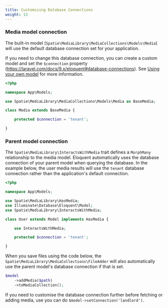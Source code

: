 ```yaml
---
title: Customising Database Connections
weight: 13
---
```


### Media model connection

The built-in model (`Spatie\MediaLibrary\MediaCollections\Models\Media`) will use the default database connection set for your application.

If you need to change this database connection, you can create a custom model and set the `$connection` property (https://laravel.com/docs/9.x/eloquent#database-connections). See <a href="https://docs.spatie.be/laravel-medialibrary/v10/advanced-usage/using-your-own-model">Using your own model</a> for more information.

```php
<?php

namespace App\Models;

use Spatie\MediaLibrary\MediaCollections\Models\Media as BaseMedia;

class Media extends BaseMedia {

    protected $connection = 'tenant';

}
```

### Parent model connection

The `Spatie\MediaLibrary\InteractsWithMedia` trait defines a `MorphMany` relationship to the media model. Eloquent automatically uses the database connection of your parent model when querying the database. In the example below, the user media results will use the `tenant` database connection rather than the application's default connection.

```php
<?php

namespace App\Models;

use Spatie\MediaLibrary\HasMedia;
use Illuminate\Database\Eloquent\Model;
use Spatie\MediaLibrary\InteractsWithMedia;

class User extends Model implements HasMedia {

    use InteractsWithMedia;

    protected $connection = 'tenant';

}
```

When you save files using the code below, the `Spatie\MediaLibrary\MediaCollections\FileAdder` will also automatically use the parent model's database connection if that is set.

```php
$model
    ->addMedia($path)
    ->toMediaCollection();
```

If you need to customise the database connection further before fetching or adding media, use you can do `$model->setConnection('landlord')`.